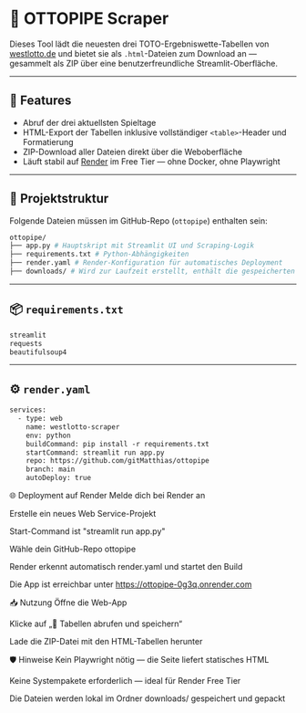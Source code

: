 # 🧾 OTTOPIPE Scraper

Dieses Tool lädt die neuesten drei TOTO-Ergebniswette-Tabellen von [westlotto.de](https://www.westlotto.de) und bietet sie als `.html`-Dateien zum Download an — gesammelt als ZIP über eine benutzerfreundliche Streamlit-Oberfläche.

---

## 🚀 Features

- Abruf der drei aktuellsten Spieltage
- HTML-Export der Tabellen inklusive vollständiger `<table>`-Header und Formatierung
- ZIP-Download aller Dateien direkt über die Weboberfläche
- Läuft stabil auf [Render](https://render.com) im Free Tier — ohne Docker, ohne Playwright

---

## 📁 Projektstruktur

Folgende Dateien müssen im GitHub-Repo (`ottopipe`) enthalten sein:


```bash
ottopipe/ 
├── app.py # Hauptskript mit Streamlit UI und Scraping-Logik 
├── requirements.txt # Python-Abhängigkeiten 
├── render.yaml # Render-Konfiguration für automatisches Deployment 
├── downloads/ # Wird zur Laufzeit erstellt, enthält die gespeicherten Tabellen
```

---

## 📦 `requirements.txt`

```txt
streamlit
requests
beautifulsoup4
```


---

## ⚙️ `render.yaml`

```txt
services:
  - type: web
    name: westlotto-scraper
    env: python
    buildCommand: pip install -r requirements.txt
    startCommand: streamlit run app.py
    repo: https://github.com/gitMatthias/ottopipe
    branch: main
    autoDeploy: true
```
🌐 Deployment auf Render
Melde dich bei Render an

Erstelle ein neues Web Service-Projekt

Start-Command ist "streamlit run app.py"

Wähle dein GitHub-Repo ottopipe

Render erkennt automatisch render.yaml und startet den Build

Die App ist erreichbar unter https://ottopipe-0g3q.onrender.com

📥 Nutzung
Öffne die Web-App

Klicke auf „🔄 Tabellen abrufen und speichern“

Lade die ZIP-Datei mit den HTML-Tabellen herunter

🛡️ Hinweise
Kein Playwright nötig — die Seite liefert statisches HTML

Keine Systempakete erforderlich — ideal für Render Free Tier

Die Dateien werden lokal im Ordner downloads/ gespeichert und gepackt

